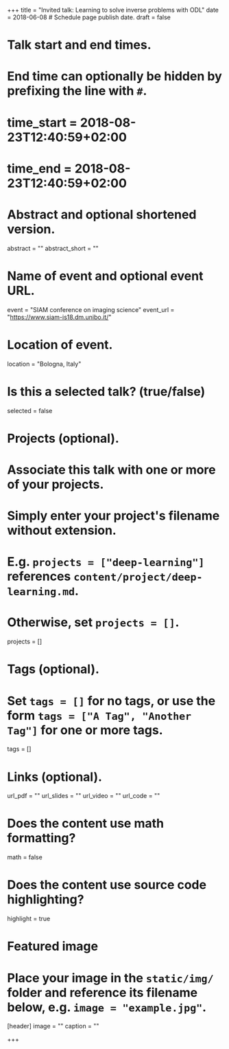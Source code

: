 +++
title = "Invited talk: Learning to solve inverse problems with ODL"
date = 2018-06-08  # Schedule page publish date.
draft = false

# Talk start and end times.
#   End time can optionally be hidden by prefixing the line with `#`.
# time_start = 2018-08-23T12:40:59+02:00
# time_end = 2018-08-23T12:40:59+02:00

# Abstract and optional shortened version.
abstract = ""
abstract_short = ""

# Name of event and optional event URL.
event = "SIAM conference on imaging science"
event_url = "https://www.siam-is18.dm.unibo.it/"

# Location of event.
location = "Bologna, Italy"

# Is this a selected talk? (true/false)
selected = false

# Projects (optional).
#   Associate this talk with one or more of your projects.
#   Simply enter your project's filename without extension.
#   E.g. `projects = ["deep-learning"]` references `content/project/deep-learning.md`.
#   Otherwise, set `projects = []`.
projects = []

# Tags (optional).
#   Set `tags = []` for no tags, or use the form `tags = ["A Tag", "Another Tag"]` for one or more tags.
tags = []

# Links (optional).
url_pdf = ""
url_slides = ""
url_video = ""
url_code = ""

# Does the content use math formatting?
math = false

# Does the content use source code highlighting?
highlight = true

# Featured image
# Place your image in the `static/img/` folder and reference its filename below, e.g. `image = "example.jpg"`.
[header]
image = ""
caption = ""

+++
